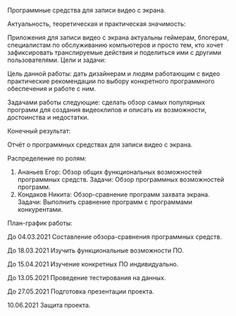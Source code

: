 Программные средства для записи видео с экрана.

Актуальность, теоретическая и практическая значимость:

Приложения для записи видео с экрана актуальны геймерам, блогерам, специалистам по обслуживанию компьютеров и просто тем, кто хочет зафиксировать транслируемые действия и поделиться ими с другими пользователями.
Цели и задачи:

Цель данной работы: дать дизайнерам и людям работающим с видео практические рекомендации по выбору конкретного программного обеспечения и работе с ним.


Задачами работы следующие: сделать обзор самых популярных программ для создания видеоклипов и описать их возможности, достоинства и недостатки.

Конечный результат:

Отчёт о программных средствах для записи видео с экрана.

Распределение по ролям:

1)	Ананьев Егор: Обзор общих функциональных возможностей программных средств.
Задачи: Обзор программных возможностей программ.
2)	Кондаков Никита: Обзор-сравнение программ захвата экрана.
Задачи: Выполнить сравнение  программ с программами конкурентами.

План-график работы:

До 04.03.2021 Составление обзора-сравнения программных средств.

До 18.03.2021 Изучить функциональные возможности ПО.

До 15.04.2021 Изучение конкретных ПО индивидуально.

До 13.05.2021 Проведение тестирования на данных.

До 27.05.2021 Подготовка презентации проекта.

10.06.2021  Защита проекта.
